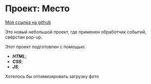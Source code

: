 # Проект: Место

[Моя ссылка на github](https://andrey-krasman.github.io/mesto/)


Это новый небольшой проект,
где применен обработчик событий, свёрстан pop-up.

Этот проект подготовлен с помощью:
- ___HTML___;
- ___CSS___;
- ___JS___;

Хотелось бы оптимизировать загрузку фото